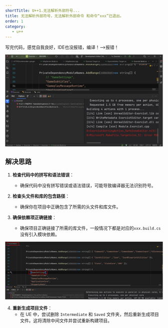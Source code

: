 ```yaml
---
shortTitle: U++1.无法解析外部符号...
title: 无法解析外部符号，无法解析外部命令 和命令“xxx”已退出。
order: 1
category:
   - u++
---
```


<ChatMessage avatar="../../assets/emoji/bqb (4).png" :avatarWidth="40">
写完代码，感觉自我良好，IDE也没报错，编译！——>报错！
</ChatMessage>

![](..%2Fassets%2Fbuilderror.jpg)

## 解决思路

1. **检查代码中的拼写和语法错误**：
    - 确保代码中没有拼写错误或语法错误，可能导致编译器无法识别符号。

2. **检查头文件和库的包含路径**：
    - 确保你在项目中正确包含了所需的头文件和库文件。

3. **确保依赖项正确链接**：
    - 确保项目正确链接了所需的库文件，一般情况下都是对应的`xxx.build.cs`没有引入模块依赖。

 ![](..%2Fassets%2Fbuild.jpg)

4. **重新生成项目文件**：
    - 在 UE 中，尝试删除 `Intermediate` 和 `Saved` 文件夹，然后重新生成项目文件。这将清除中间文件并尝试重新构建项目。

